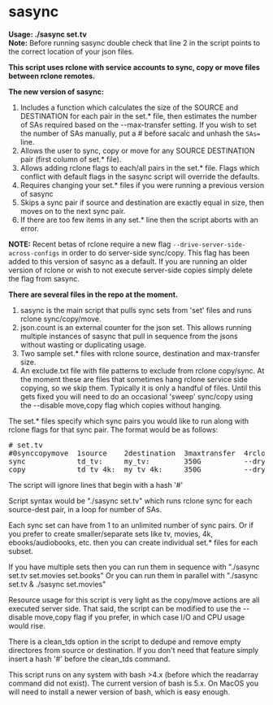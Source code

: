 # **sasync**
**Usage:  ./sasync set.tv**    
**Note:** Before running sasync double check that line 2 in the script points to the correct location of your json files.

**This script uses rclone with service accounts to sync, copy or move files between rclone remotes.**

**The new version of sasync:**
1. Includes a function which calculates the size of the SOURCE and DESTINATION for each pair in the set.* file, then estimates the number 
of SAs required based on the --max-transfer setting. If you wish to set the number of SAs manually, put a # before sacalc and unhash the `SAs=` line.
2. Allows the user to sync, copy or move for any SOURCE DESTINATION pair (first column of set.* file). 
3. Allows adding rclone flags to each/all pairs in the set.* file. Flags which conflict with default flags in the sasync script will override the defaults.
3. Requires changing your set.* files if you were running a previous version of sasync 
5. Skips a sync pair if source and destination are exactly equal in size, then moves on to the next sync pair.
6. If there are too few items in any set.* line then the script aborts with an error.

**NOTE:** Recent betas of rclone require a new flag `--drive-server-side-across-configs` in order to do server-side sync/copy. This flag has been
added to this version of sasync as a default. If you are running an older version of rclone or wish to not execute server-side copies simply
delete the flag from sasync.

**There are several files in the repo at the moment.**
1. sasync is the main script that pulls sync sets from 'set' files and runs rclone sync/copy/move.
2. json.count is an external counter for the json set. This allows running multiple instances of sasync that pull in sequence from the jsons without wasting or duplicating usage.
3. Two sample set.* files with rclone source, destination and max-transfer size.
4. An exclude.txt file with file patterns to exclude from rclone copy/sync. At the moment these are files that sometimes hang rclone service side copying, so we skip them. Typically it is only a handful of files. Until this gets fixed you will need to do an occasional 'sweep' sync/copy using the --disable move,copy flag which copies without hanging.


The set.* files specify which sync pairs you would like to run along with rclone flags for that sync pair. The format would be as follows:
<pre>
# set.tv
#0synccopymove  1source    2destination  3maxtransfer  4rcloneflags
sync            td_tv:     my_tv:        350G          --dry-run
copy            td_tv_4k:  my_tv_4k:     350G          --dry-run --no-traverse
</pre>

The script will ignore lines that begin with a hash '#'

Script syntax would be "./sasync set.tv" which runs rclone sync for each source-dest pair, in a loop for number of SAs.

Each sync set can have from 1 to an unlimited number of sync pairs. Or if you prefer to create smaller/separate sets like tv, movies, 4k, ebooks/audiobooks, etc. then you can create individual set.* files for each subset.

If you have multiple sets then you can run them in sequence with "./sasync set.tv set.movies set.books"
Or you can run them in parallel with "./sasync set.tv & ./sasync set.movies"

Resource usage for this script is very light as the copy/move actions are all executed server side. That said, the script can be modified to use the --disable move,copy flag if you prefer, in which case I/O and CPU usage would rise.

There is a clean_tds option in the script to dedupe and remove empty directores from source or destination. If you don't need that feature simply insert a hash '#' before the clean_tds command.

This script runs on any system with bash >4.x (before which the readarray command did not exist). The current version of bash is 5.x. On MacOS you will need to install a newer version of bash, which is easy enough.
